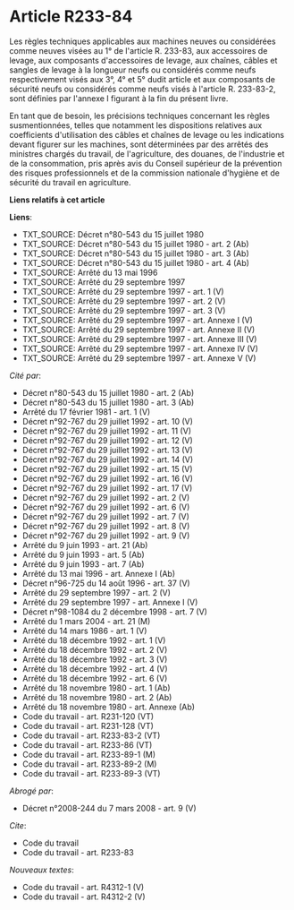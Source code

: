 # Article R233-84

Les règles techniques applicables aux machines neuves ou considérées comme neuves visées au 1° de l'article R. 233-83, aux
accessoires de levage, aux composants d'accessoires de levage, aux chaînes, câbles et sangles de levage à la longueur neufs
ou considérés comme neufs respectivement visés aux 3°, 4° et 5° dudit article et aux composants de sécurité neufs ou
considérés comme neufs visés à l'article R. 233-83-2, sont définies par l'annexe I figurant à la fin du présent livre.

En tant que de besoin, les précisions techniques concernant les règles susmentionnées, telles que notamment les dispositions
relatives aux coefficients d'utilisation des câbles et chaînes de levage ou les indications devant figurer sur les machines,
sont déterminées par des arrêtés des ministres chargés du travail, de l'agriculture, des douanes, de l'industrie et de la
consommation, pris après avis du Conseil supérieur de la prévention des risques professionnels et de la commission nationale
d'hygiène et de sécurité du travail en agriculture.

**Liens relatifs à cet article**

**Liens**:

  - TXT_SOURCE: Décret n°80-543 du 15 juillet 1980
  - TXT_SOURCE: Décret n°80-543 du 15 juillet 1980 - art. 2 (Ab)
  - TXT_SOURCE: Décret n°80-543 du 15 juillet 1980 - art. 3 (Ab)
  - TXT_SOURCE: Décret n°80-543 du 15 juillet 1980 - art. 4 (Ab)
  - TXT_SOURCE: Arrêté du 13 mai 1996
  - TXT_SOURCE: Arrêté du 29 septembre 1997
  - TXT_SOURCE: Arrêté du 29 septembre 1997 - art. 1 (V)
  - TXT_SOURCE: Arrêté du 29 septembre 1997 - art. 2 (V)
  - TXT_SOURCE: Arrêté du 29 septembre 1997 - art. 3 (V)
  - TXT_SOURCE: Arrêté du 29 septembre 1997 - art. Annexe I (V)
  - TXT_SOURCE: Arrêté du 29 septembre 1997 - art. Annexe II (V)
  - TXT_SOURCE: Arrêté du 29 septembre 1997 - art. Annexe III (V)
  - TXT_SOURCE: Arrêté du 29 septembre 1997 - art. Annexe IV (V)
  - TXT_SOURCE: Arrêté du 29 septembre 1997 - art. Annexe V (V)

_Cité par_:

  - Décret n°80-543 du 15 juillet 1980 - art. 2 (Ab)
  - Décret n°80-543 du 15 juillet 1980 - art. 3 (Ab)
  - Arrêté du 17 février 1981 - art. 1 (V)
  - Décret n°92-767 du 29 juillet 1992 - art. 10 (V)
  - Décret n°92-767 du 29 juillet 1992 - art. 11 (V)
  - Décret n°92-767 du 29 juillet 1992 - art. 12 (V)
  - Décret n°92-767 du 29 juillet 1992 - art. 13 (V)
  - Décret n°92-767 du 29 juillet 1992 - art. 14 (V)
  - Décret n°92-767 du 29 juillet 1992 - art. 15 (V)
  - Décret n°92-767 du 29 juillet 1992 - art. 16 (V)
  - Décret n°92-767 du 29 juillet 1992 - art. 17 (V)
  - Décret n°92-767 du 29 juillet 1992 - art. 2 (V)
  - Décret n°92-767 du 29 juillet 1992 - art. 6 (V)
  - Décret n°92-767 du 29 juillet 1992 - art. 7 (V)
  - Décret n°92-767 du 29 juillet 1992 - art. 8 (V)
  - Décret n°92-767 du 29 juillet 1992 - art. 9 (V)
  - Arrêté du 9 juin 1993 - art. 21 (Ab)
  - Arrêté du 9 juin 1993 - art. 5 (Ab)
  - Arrêté du 9 juin 1993 - art. 7 (Ab)
  - Arrêté du 13 mai 1996 - art. Annexe I (Ab)
  - Décret n°96-725 du 14 août 1996 - art. 37 (V)
  - Arrêté du 29 septembre 1997 - art. 2 (V)
  - Arrêté du 29 septembre 1997 - art. Annexe I (V)
  - Décret n°98-1084 du 2 décembre 1998 - art. 7 (V)
  - Arrêté du 1 mars 2004 - art. 21 (M)
  - Arrêté du 14 mars 1986 - art. 1 (V)
  - Arrêté du 18 décembre 1992 - art. 1 (V)
  - Arrêté du 18 décembre 1992 - art. 2 (V)
  - Arrêté du 18 décembre 1992 - art. 3 (V)
  - Arrêté du 18 décembre 1992 - art. 4 (V)
  - Arrêté du 18 décembre 1992 - art. 6 (V)
  - Arrêté du 18 novembre 1980 - art. 1 (Ab)
  - Arrêté du 18 novembre 1980 - art. 2 (Ab)
  - Arrêté du 18 novembre 1980 - art. Annexe (Ab)
  - Code du travail - art. R231-120 (VT)
  - Code du travail - art. R231-128 (VT)
  - Code du travail - art. R233-83-2 (VT)
  - Code du travail - art. R233-86 (VT)
  - Code du travail - art. R233-89-1 (M)
  - Code du travail - art. R233-89-2 (M)
  - Code du travail - art. R233-89-3 (VT)

_Abrogé par_:

  - Décret n°2008-244 du 7 mars 2008 - art. 9 (V)

_Cite_:

  - Code du travail
  - Code du travail - art. R233-83

_Nouveaux textes_:

  - Code du travail - art. R4312-1 (V)
  - Code du travail - art. R4312-2 (V)
